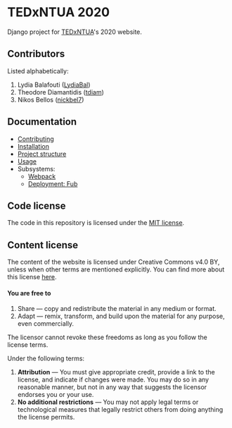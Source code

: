 # TEDxNTUA 2020
Django project for [TEDxNTUA](https://tedxntua.com)'s 2020 website.

## Contributors
Listed alphabetically:
1. Lydia Balafouti ([LydiaBal](https://github.com/LydiaBal))
1. Theodore Diamantidis ([tdiam](https://github.com/tdiam))
1. Nikos Bellos ([nickbel7](https://github.com/nickbel7))

## Documentation
* [Contributing](docs/contributing.md)
* [Installation](docs/installation.md)
* [Project structure](docs/structure.md)
* [Usage](docs/usage.md)
* Subsystems:
    * [Webpack](docs/webpack/index.md)
    * [Deployment: Fub](fub/README.md)

## Code license
The code in this repository is licensed under the [MIT license](LICENSE).

## Content license
The content of the website is licensed under Creative Commons v4.0 BY, unless when other terms are mentioned explicitly. You can find more about this license [here](https://creativecommons.org/licenses/by/4.0/).

#### You are free to
1. Share — copy and redistribute the material in any medium or format.
1. Adapt — remix, transform, and build upon the material for any purpose, even commercially.

The licensor cannot revoke these freedoms as long as you follow the license terms.

Under the following terms:

1. **Attribution** — You must give appropriate credit, provide a link to the license, and indicate if changes were made. You may do so in any reasonable manner, but not in any way that suggests the licensor endorses you or your use.
1. **No additional restrictions** — You may not apply legal terms or technological measures that legally restrict others from doing anything the license permits.
